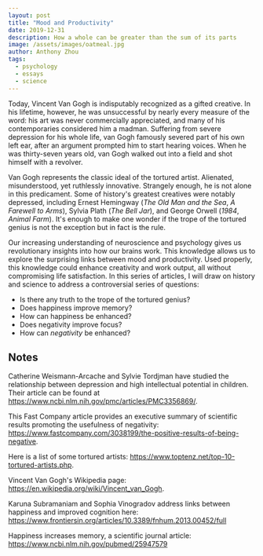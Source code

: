 ```yaml
---
layout: post
title: "Mood and Productivity"
date: 2019-12-31
description: How a whole can be greater than the sum of its parts
image: /assets/images/oatmeal.jpg
author: Anthony Zhou
tags:
  - psychology
  - essays
  - science
---
```


Today, Vincent Van Gogh is indisputably recognized as a gifted creative. In his lifetime, however, he was unsuccessful by nearly every measure of the word: his art was never commercially appreciated, and many of his contemporaries considered him a madman. Suffering from severe depression for his whole life, van Gogh famously severed part of his own left ear, after an argument prompted him to start hearing voices. When he was thirty-seven years old, van Gogh walked out into a field and shot himself with a revolver.

Van Gogh represents the classic ideal of the tortured artist. Alienated, misunderstood, yet ruthlessly innovative. Strangely enough, he is not alone in this predicament. Some of history's greatest creatives were notably depressed, including Ernest Hemingway (*The Old Man and the Sea*, *A Farewell to Arms*), Sylvia Plath (*The Bell Jar*), and George Orwell (*1984*, *Animal Farm*). It's enough to make one wonder if the trope of the tortured genius is not the exception but in fact is the rule.

Our increasing understanding of neuroscience and psychology gives us revolutionary insights into how our brains work. This knowledge allows us to explore the surprising links between mood and productivity. Used properly, this knowledge could enhance creativity and work output, all without compromising life satisfaction. In this series of articles, I will draw on history and science to address a controversial series of questions:
- Is there any truth to the trope of the tortured genius?
- Does happiness improve memory?
- How can happiness be enhanced?
- Does negativity improve focus?
- How can *negativity* be enhanced?








## Notes

Catherine Weismann-Arcache and Sylvie Tordjman have studied the relationship between depression and high intellectual potential in children. Their article can be found at https://www.ncbi.nlm.nih.gov/pmc/articles/PMC3356869/.

This Fast Company article provides an executive summary of scientific results promoting the usefulness of negativity: https://www.fastcompany.com/3038199/the-positive-results-of-being-negative.

Here is a list of some tortured artists: https://www.toptenz.net/top-10-tortured-artists.php.

Vincent Van Gogh's Wikipedia page: https://en.wikipedia.org/wiki/Vincent_van_Gogh.

Karuna Subramaniam and Sophia Vinogradov address links between happiness and improved cognition here: https://www.frontiersin.org/articles/10.3389/fnhum.2013.00452/full

Happiness increases memory, a scientific journal article: https://www.ncbi.nlm.nih.gov/pubmed/25947579
